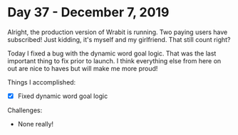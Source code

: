 # Day 37 - December 7, 2019

Alright, the production version of Wrabit is running. Two paying users have subscribed! Just kidding, it's myself and my girlfriend. That still count right?

Today I fixed a bug with the dynamic word goal logic. That was the last important thing to fix prior to launch. I think everything else from here on out are nice to haves but will make me more proud!

Things I accomplished:

- [x] Fixed dynamic word goal logic

Challenges:

- None really!
